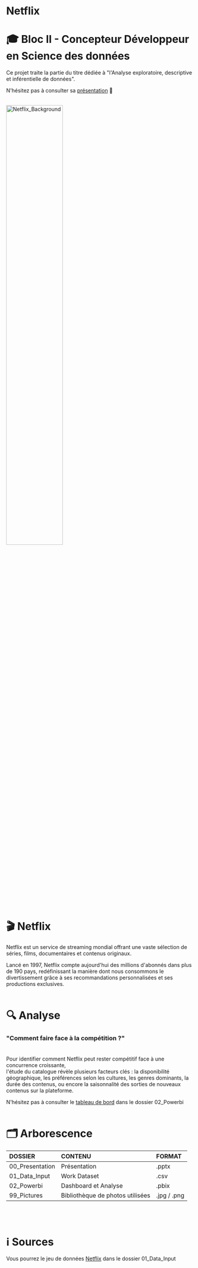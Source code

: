 # Netflix

# 🎓 Bloc II - Concepteur Développeur en Science des données

Ce projet traite la partie du titre dédiée à "l'Analyse exploratoire, descriptive et inférentielle de données". <br> 

N'hésitez pas à consulter sa [présentation](00_Presentation/Netflix_Presentation.pdf?raw=true) 🙂 <br> <br>


<img src="https://raw.githubusercontent.com/aevlkm/Netflix/main/99_Pictures/Netflix_Background.png" alt="Netflix_Background" width="55%">


# 🎬 Netflix

Netflix est un service de streaming mondial offrant une vaste sélection de séries, films, documentaires et contenus originaux. <br>

Lancé en 1997, Netflix compte aujourd'hui des millions d'abonnés dans plus de 190 pays, redéfinissant la manière dont nous consommons le divertissement grâce à ses recommandations personnalisées et ses productions exclusives. <br> <br>


# 🔍 Analyse

### "Comment faire face à la compétition ?" <br> <br>

Pour identifier comment Netflix peut rester compétitif face à une concurrence croissante, <br>
l'étude du catalogue révèle plusieurs facteurs clés : la disponibilité géographique, les préférences selon les cultures, les genres dominants, la durée des contenus, ou encore la saisonnalité des sorties de nouveaux contenus sur la plateforme. <br>

N'hésitez pas à consulter le [tableau de bord](02_Powerbi/Netflix.pbix?raw=true) dans le dossier 02_Powerbi <br> <br>


# 🗂 Arborescence
 
**DOSSIER** | **CONTENU** | **FORMAT** 
:---|:--- |:---
 00_Presentation | Présentation | .pptx 
 01_Data_Input | Work Dataset |.csv
 02_Powerbi | Dashboard et Analyse | .pbix
 99_Pictures | Bibliothèque de photos utilisées | .jpg / .png 

 <br> <br>

# ℹ️ Sources

Vous pourrez le jeu de données [Netflix](01_Data_Input/Netflix.csv?raw=true) dans le dossier 01_Data_Input <br> <br>


